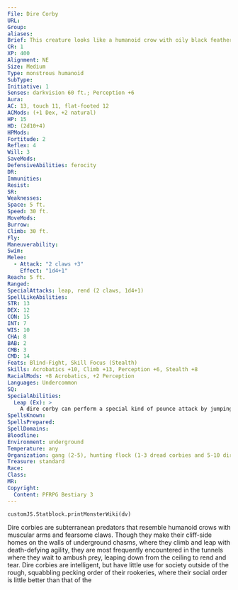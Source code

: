 ```yaml
---
File: Dire Corby
URL: 
Group: 
aliases: 
Brief: This creature looks like a humanoid crow with oily black feathers, glittering eyes, and a sharp beak.
CR: 1
XP: 400
Alignment: NE
Size: Medium
Type: monstrous humanoid
SubType: 
Initiative: 1
Senses: darkvision 60 ft.; Perception +6
Aura: 
AC: 13, touch 11, flat-footed 12
ACMods: (+1 Dex, +2 natural)
HP: 15
HD: (2d10+4)
HPMods: 
Fortitude: 2
Reflex: 4
Will: 3
SaveMods: 
DefensiveAbilities: ferocity
DR: 
Immunities: 
Resist: 
SR: 
Weaknesses: 
Space: 5 ft.
Speed: 30 ft.
MoveMods: 
Burrow: 
Climb: 30 ft.
Fly: 
Maneuverability: 
Swim: 
Melee: 
  - Attack: "2 claws +3"
    Effect: "1d4+1"
Reach: 5 ft.
Ranged: 
SpecialAttacks: leap, rend (2 claws, 1d4+1)
SpellLikeAbilities: 
STR: 13
DEX: 12
CON: 15
INT: 7
WIS: 10
CHA: 8
BAB: 2
CMB: 3
CMD: 14
Feats: Blind-Fight, Skill Focus (Stealth)
Skills: Acrobatics +10, Climb +13, Perception +6, Stealth +8
RacialMods: +8 Acrobatics, +2 Perception
Languages: Undercommon
SQ: 
SpecialAbilities:
  Leap (Ex): >
    A dire corby can perform a special kind of pounce attack by jumping into combat. When a dire corby charges, it can make a DC 20 Acrobatics check to jump into the air and land next to its enemies. If it succeeds at this Acrobatics check, it can make a full attack (two claw attacks, plus a rend attack if both claws hit) against foes in reach. If it fails, it can still make its one attack as normal for a charge.
SpellsKnown: 
SpellsPrepared: 
SpellDomains: 
Bloodline: 
Environment: underground
Temperature: any
Organization: gang (2-5), hunting flock (1-3 dread corbies and 5-10 dire corbies), or rookery (1-10 dread corbies and 10-50 dire corbies plus 1 barbarian or fighter of 3rd-5th level per 10 adults)
Treasure: standard
Race: 
Class: 
MR: 
Copyright:
  Content: PFRPG Bestiary 3
---
```

```dataviewjs
customJS.Statblock.printMonsterWiki(dv)
```
Dire corbies are subterranean predators that resemble humanoid crows with muscular arms and fearsome claws. Though they make their cliff-side homes on the walls of underground chasms, where they climb and leap with death-defying agility, they are most frequently encountered in the tunnels where they wait to ambush prey, leaping down from the ceiling to rend and tear.  Dire corbies are intelligent, but have little use for society outside of the rough, squabbling pecking order of their rookeries, where their social order is little better than that of the

